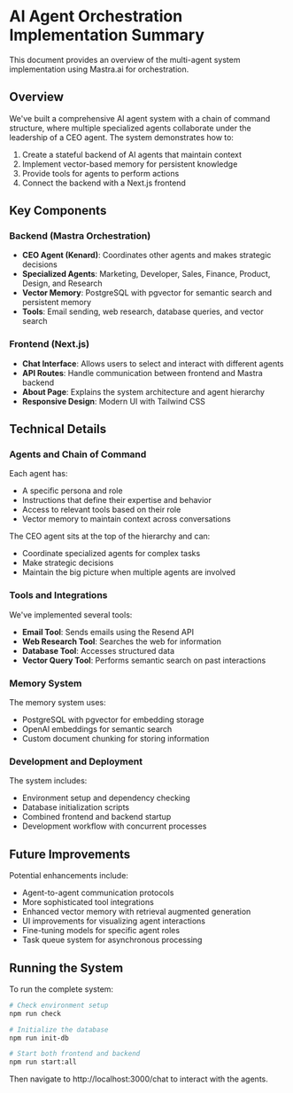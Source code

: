 # AI Agent Orchestration Implementation Summary

This document provides an overview of the multi-agent system implementation using Mastra.ai for orchestration.

## Overview

We've built a comprehensive AI agent system with a chain of command structure, where multiple specialized agents collaborate under the leadership of a CEO agent. The system demonstrates how to:

1. Create a stateful backend of AI agents that maintain context
2. Implement vector-based memory for persistent knowledge
3. Provide tools for agents to perform actions
4. Connect the backend with a Next.js frontend

## Key Components

### Backend (Mastra Orchestration)

- **CEO Agent (Kenard)**: Coordinates other agents and makes strategic decisions
- **Specialized Agents**: Marketing, Developer, Sales, Finance, Product, Design, and Research
- **Vector Memory**: PostgreSQL with pgvector for semantic search and persistent memory
- **Tools**: Email sending, web research, database queries, and vector search

### Frontend (Next.js)

- **Chat Interface**: Allows users to select and interact with different agents
- **API Routes**: Handle communication between frontend and Mastra backend
- **About Page**: Explains the system architecture and agent hierarchy
- **Responsive Design**: Modern UI with Tailwind CSS

## Technical Details

### Agents and Chain of Command

Each agent has:
- A specific persona and role
- Instructions that define their expertise and behavior
- Access to relevant tools based on their role
- Vector memory to maintain context across conversations

The CEO agent sits at the top of the hierarchy and can:
- Coordinate specialized agents for complex tasks
- Make strategic decisions
- Maintain the big picture when multiple agents are involved

### Tools and Integrations

We've implemented several tools:
- **Email Tool**: Sends emails using the Resend API
- **Web Research Tool**: Searches the web for information
- **Database Tool**: Accesses structured data
- **Vector Query Tool**: Performs semantic search on past interactions

### Memory System

The memory system uses:
- PostgreSQL with pgvector for embedding storage
- OpenAI embeddings for semantic search
- Custom document chunking for storing information

### Development and Deployment

The system includes:
- Environment setup and dependency checking
- Database initialization scripts
- Combined frontend and backend startup
- Development workflow with concurrent processes

## Future Improvements

Potential enhancements include:
- Agent-to-agent communication protocols
- More sophisticated tool integrations
- Enhanced vector memory with retrieval augmented generation
- UI improvements for visualizing agent interactions
- Fine-tuning models for specific agent roles
- Task queue system for asynchronous processing

## Running the System

To run the complete system:

```bash
# Check environment setup
npm run check

# Initialize the database
npm run init-db

# Start both frontend and backend
npm run start:all
```

Then navigate to http://localhost:3000/chat to interact with the agents. 